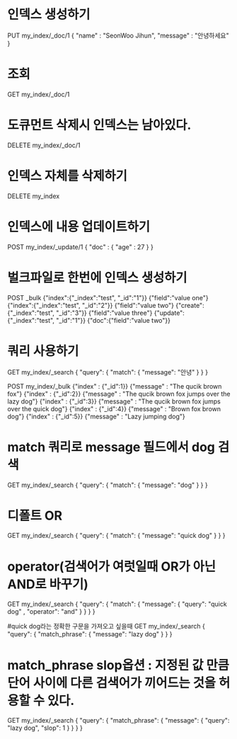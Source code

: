 # 인덱스 생성하기
PUT my_index/_doc/1
{
  "name" : "SeonWoo Jihun",
  "message" : "안녕하세요"
}

# 조회
GET my_index/_doc/1

# 도큐먼트 삭제시 인덱스는 남아있다.
DELETE my_index/_doc/1

# 인덱스 자체를 삭제하기
DELETE my_index

# 인덱스에 내용 업데이트하기
POST my_index/_update/1
{
  "doc" : {
    "age" : 27
  }
}


# 벌크파일로 한번에 인덱스 생성하기
POST _bulk
{"index":{"_index":"test", "_id":"1"}}
{"field":"value one"}
{"index":{"_index":"test", "_id":"2"}}
{"field":"value two"}
{"create":{"_index":"test", "_id":"3"}}
{"field":"value three"}
{"update":{"_index":"test", "_id":"1"}}
{"doc":{"field":"value two"}}


# 쿼리 사용하기
GET my_index/_search
{
  "query": {
    "match": {
      "message": "안녕"
    }
  }
}


POST my_index/_bulk
{"index" : {"_id":1}}
{"message" : "The qucik brown fox"}
{"index" : {"_id":2}}
{"message" : "The qucik brown fox jumps over the lazy dog"}
{"index" : {"_id":3}}
{"message" : "The qucik brown fox jumps over the quick dog"}
{"index" : {"_id":4}}
{"message" : "Brown fox brown dog"}
{"index" : {"_id":5}}
{"message" : "Lazy jumping dog"}

# match 쿼리로 message 필드에서 dog 검색
GET my_index/_search
{
  "query": {
    "match": {
      "message": "dog"
    }
  }
}

# 디폴트 OR
GET my_index/_search
{
  "query": {
    "match": {
      "message": "quick dog"
    }
  }
}

# operator(검색어가 여럿일때 OR가 아닌 AND로 바꾸기)

GET my_index/_search
{
  "query": {
    "match": {
      "message": {
        "query": "quick dog"
        , "operator": "and"
      }
    }
  }
}

#quick dog라는 정확한 구문을 가져오고 싶을때
GET my_index/_search
{
  "query": {
    "match_phrase": {
      "message": "lazy dog"
    }
  }
}

# match_phrase slop옵션 : 지정된 값 만큼 단어 사이에 다른 검색어가 끼어드는 것을 허용할 수 있다.
GET my_index/_search
{
  "query": {
    "match_phrase": {
      "message": {
        "query": "lazy dog",
        "slop": 1
      }
    }
  }
}
